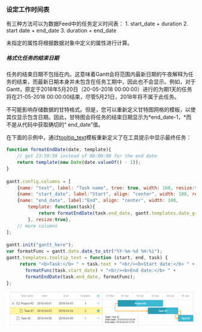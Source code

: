 ### 设定工作时间表

有三种方法可以为数据Feed中的任务定义时间表：
  		1. start_date + duration
    		2. start date + end_date
      		3. duration + end_date

未指定的属性将根据数据对象中定义的属性进行计算。

##### 格式化任务的结束日期

任务的结束日期不包括在内。这意味着Gantt会将范围内最新日期的午夜解释为任务的结束，而最新日期本身并未包含在任务工期中，因此也不会显示。例如，对于Gantt，原定于2018年5月20日（20-05-2018 00:00:00）进行的为期1天的任务将在21-05-2018 00:00:00结束，尽管5月21日，2018年将不属于此任务。

不可能影响存储数据的甘特格式。但是，您可以重新定义甘特图网格的模板，以使其仅显示包含日期。因此，甘特图会将任务的结束日期显示为*end_date-1，*而不是从代码中获取确切的“ end_date”值。

在下面的示例中，通过[tooltip_text](https://docs.dhtmlx.com/gantt/api__gantt_tooltip_text_template.html)模板重新定义了在工具提示中显示最终任务：

```js
function formatEndDate(date, template){ 
    // get 23:59:59 instead of 00:00:00 for the end date
    return template(new Date(date.valueOf() - 1));  
}
 
gantt.config.columns = [
    {name: "text", label: "Task name", tree: true, width: 160, resize:true},
    {name: "start_date", label:"Start", align: "center", width: 100, resize:true},
    {name: "end_date", label:"End", align: "center", width: 100, 
        template: function(task){
            return formatEndDate(task.end_date, gantt.templates.date_grid);
        }, resize:true},
    // more columns
];
 
gantt.init("gantt_here");
var formatFunc = gantt.date.date_to_str("%Y-%m-%d %H:%i");
gantt.templates.tooltip_text = function (start, end, task) {
     return "<b>Task:</b> " + task.text + "<br/><b>Start date:</b> " + 
       formatFunc(task.start_date) + "<br/><b>End date:</b> " + 
       formatEndDate(task.end_date, formatFunc);
};
```

![image-20200113104255055](../image/image-20200113104255055.png)
